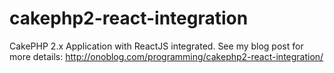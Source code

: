 # cakephp2-react-integration
CakePHP 2.x Application with ReactJS integrated.
See my blog post for more details: http://onoblog.com/programming/cakephp2-react-integration/
